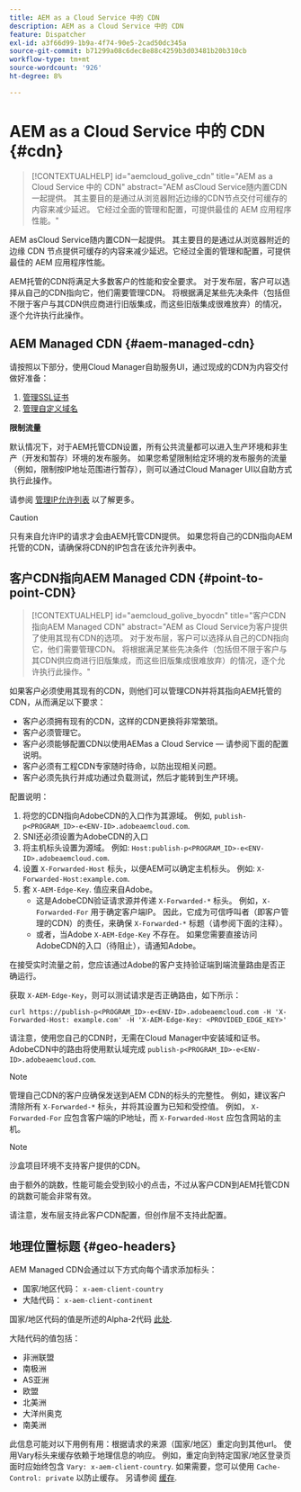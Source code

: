 ```yaml
---
title: AEM as a Cloud Service 中的 CDN
description: AEM as a Cloud Service 中的 CDN
feature: Dispatcher
exl-id: a3f66d99-1b9a-4f74-90e5-2cad50dc345a
source-git-commit: b71299a08c6dec8e88c4259b3d03481b20b310cb
workflow-type: tm+mt
source-wordcount: '926'
ht-degree: 8%

---
```


# AEM as a Cloud Service 中的 CDN {#cdn}


>[!CONTEXTUALHELP]
>id="aemcloud_golive_cdn"
>title="AEM as a Cloud Service 中的 CDN"
>abstract="AEM asCloud Service随内置CDN一起提供。 其主要目的是通过从浏览器附近边缘的CDN节点交付可缓存的内容来减少延迟。 它经过全面的管理和配置，可提供最佳的 AEM 应用程序性能。"

AEM asCloud Service随内置CDN一起提供。 其主要目的是通过从浏览器附近的边缘 CDN 节点提供可缓存的内容来减少延迟。它经过全面的管理和配置，可提供最佳的 AEM 应用程序性能。

AEM托管的CDN将满足大多数客户的性能和安全要求。 对于发布层，客户可以选择从自己的CDN指向它，他们需要管理CDN。 将根据满足某些先决条件（包括但不限于客户与其CDN供应商进行旧版集成，而这些旧版集成很难放弃）的情况，逐个允许执行此操作。

## AEM Managed CDN  {#aem-managed-cdn}

请按照以下部分，使用Cloud Manager自助服务UI，通过现成的CDN为内容交付做好准备：

1. [管理SSL证书](/help/implementing/cloud-manager/managing-ssl-certifications/introduction.md)
1. [管理自定义域名](/help/implementing/cloud-manager/custom-domain-names/introduction.md)

**限制流量**

默认情况下，对于AEM托管CDN设置，所有公共流量都可以进入生产环境和非生产（开发和暂存）环境的发布服务。 如果您希望限制给定环境的发布服务的流量（例如，限制按IP地址范围进行暂存），则可以通过Cloud Manager UI以自助方式执行此操作。

请参阅 [管理IP允许列表](/help/implementing/cloud-manager/ip-allow-lists/introduction.md) 以了解更多。

>[!CAUTION]
>
>只有来自允许IP的请求才会由AEM托管CDN提供。 如果您将自己的CDN指向AEM托管的CDN，请确保将CDN的IP包含在该允许列表中。

## 客户CDN指向AEM Managed CDN {#point-to-point-CDN}

>[!CONTEXTUALHELP]
>id="aemcloud_golive_byocdn"
>title="客户CDN指向AEM Managed CDN"
>abstract="AEM as Cloud Service为客户提供了使用其现有CDN的选项。 对于发布层，客户可以选择从自己的CDN指向它，他们需要管理CDN。 将根据满足某些先决条件（包括但不限于客户与其CDN供应商进行旧版集成，而这些旧版集成很难放弃）的情况，逐个允许执行此操作。"

如果客户必须使用其现有的CDN，则他们可以管理CDN并将其指向AEM托管的CDN，从而满足以下要求：

* 客户必须拥有现有的CDN，这样的CDN更换将非常繁琐。
* 客户必须管理它。
* 客户必须能够配置CDN以使用AEMas a Cloud Service — 请参阅下面的配置说明。
* 客户必须有工程CDN专家随时待命，以防出现相关问题。
* 客户必须先执行并成功通过负载测试，然后才能转到生产环境。

配置说明：

1. 将您的CDN指向AdobeCDN的入口作为其源域。 例如, `publish-p<PROGRAM_ID>-e<ENV-ID>.adobeaemcloud.com`.
1. SNI还必须设置为AdobeCDN的入口
1. 将主机标头设置为源域。 例如: `Host:publish-p<PROGRAM_ID>-e<ENV-ID>.adobeaemcloud.com`.
1. 设置 `X-Forwarded-Host` 标头，以便AEM可以确定主机标头。 例如: `X-Forwarded-Host:example.com`.
1. 套 `X-AEM-Edge-Key`. 值应来自Adobe。
   * 这是AdobeCDN验证请求源并传递 `X-Forwarded-*` 标头。 例如，`X-Forwarded-For` 用于确定客户端IP。 因此，它成为可信呼叫者（即客户管理的CDN）的责任，来确保 `X-Forwarded-*` 标题（请参阅下面的注释）。
   * 或者，当Adobe `X-AEM-Edge-Key` 不存在。 如果您需要直接访问AdobeCDN的入口（待阻止），请通知Adobe。

在接受实时流量之前，您应该通过Adobe的客户支持验证端到端流量路由是否正确运行。

获取 `X-AEM-Edge-Key`，则可以测试请求是否正确路由，如下所示：

```
curl https://publish-p<PROGRAM_ID>-e<ENV-ID>.adobeaemcloud.com -H 'X-Forwarded-Host: example.com' -H 'X-AEM-Edge-Key: <PROVIDED_EDGE_KEY>'
```

请注意，使用您自己的CDN时，无需在Cloud Manager中安装域和证书。 AdobeCDN中的路由将使用默认域完成 `publish-p<PROGRAM_ID>-e<ENV-ID>.adobeaemcloud.com`.

>[!NOTE]
>
>管理自己CDN的客户应确保发送到AEM CDN的标头的完整性。 例如，建议客户清除所有 `X-Forwarded-*` 标头，并将其设置为已知和受控值。 例如， `X-Forwarded-For` 应包含客户端的IP地址，而 `X-Forwarded-Host` 应包含网站的主机。

>[!NOTE]
>
>沙盒项目环境不支持客户提供的CDN。

由于额外的跳数，性能可能会受到较小的点击，不过从客户CDN到AEM托管CDN的跳数可能会非常有效。

请注意，发布层支持此客户CDN配置，但创作层不支持此配置。

## 地理位置标题 {#geo-headers}

AEM Managed CDN会通过以下方式向每个请求添加标头：

* 国家/地区代码： `x-aem-client-country`
* 大陆代码： `x-aem-client-continent`

国家/地区代码的值是所述的Alpha-2代码 [此处](https://en.wikipedia.org/wiki/ISO_3166-1).

大陆代码的值包括：

* 非洲联盟
* 南极洲
* AS亚洲
* 欧盟
* 北美洲
* 大洋州奥克
* 南美洲

此信息可能对以下用例有用：根据请求的来源（国家/地区）重定向到其他url。 使用Vary标头来缓存依赖于地理信息的响应。 例如，重定向到特定国家/地区登录页面时应始终包含 `Vary: x-aem-client-country`. 如果需要，您可以使用 `Cache-Control: private` 以防止缓存。 另请参阅 [缓存](/help/implementing/dispatcher/caching.md#html-text).
